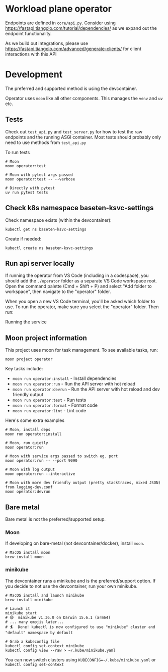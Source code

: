 # Workload plane operator

Endpoints are defined in `core/api.py`. Consider using https://fastapi.tiangolo.com/tutorial/dependencies/ as we expand out the endpoint functionality.

As we build out integrations, please use https://fastapi.tiangolo.com/advanced/generate-clients/ for client interactions with this API

# Development


The preferred and supported method is using the devcontainer.

Operator uses `moon` like all other components. This manages the `venv` and `uv` etc. 

## Tests

Check out `test_api.py` and `test_server.py` for how to test the raw endpoints and the running ASGI container. Most tests should probably only need to use methods from `test_api.py`

To run tests
```shell
# Moon
moon operator:test

# Moon with pytest args passed
moon operator:test -- --verbose

# Directly with pytest
uv run pytest tests
```

## Check k8s namespace baseten-ksvc-settings

Check namespace exists (within the devcontainer):

```
kubectl get ns baseten-ksvc-settings
```

Create if needed:

```
kubectl create ns baseten-ksvc-settings
```

## Run api server locally

If running the operator from VS Code (including in a codespace), you should add the `./operator` folder as a separate VS Code workspace root. Open the command palette (Cmd + Shift + P) and select "Add folder to workspace", then navigate to the "operator" folder.

When you open a new VS Code terminal, you'll be asked which folder to use. To run the operator, make sure you select the "operator" folder. Then run:

Running the service

## Moon project information

This project uses moon for task management. To see available tasks, run:

```shell
moon project operator
```

Key tasks include:
- `moon run operator:install` - Install dependencies
- `moon run operator:run` - Run the API server with hot reload
- `moon run operator:devrun` - Run the API server with hot reload and dev friendly output
- `moon run operator:test` - Run tests
- `moon run operator:format` - Format code
- `moon run operator:lint` - Lint code

Here's some extra examples

```shell
# Moon, install deps
moon run operator:install

# Moon, run quietly
moon operator:run

# Moon with service args passed to switch eg. port
moon operator:run -- --port 9090

# Moon with log output
moon operator:run --interactive

# Moon with more dev friendly output (pretty stacktraces, mixed JSON) from logging-dev.conf
moon operator:devrun
```


## Bare metal

Bare metal is not the preferred/supported setup.

### Moon

If developing on bare-metal (not devcontainer/docker), install `moon`.

```shell
# MacOS install moon
brew install moon
```

### minikube

The devcontainer runs a minikube and is the preferred/support option. If you decide to not use the devcontainer, run your own minikube.

```shell
# MacOS install and launch minikube
brew install minikube

# Launch it
minikube start
# 😄  minikube v1.36.0 on Darwin 15.6.1 (arm64)
# ... many emojis later...
# 🏄  Done! kubectl is now configured to use "minikube" cluster and "default" namespace by default

# Grab a kubeconfig file
kubectl config set-context minikube
kubectl config view --raw > ~/.kube/minikube.yaml
```

You can now switch clusters using `KUBECONFIG=~/.kube/minikube.yaml` or `kubectl config set-context`


